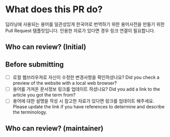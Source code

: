 # What does this PR do?
딥러닝에 사용되는 용어를 일관성있게 한국어로 번역하기 위한 용어사전을 만들기 위한 Pull Request 템플릿입니다.
인용한 자료가 있다면 경우 링크 연결이 필요합니다. 


## Who can review? (Initial)

## Before submitting
- [ ] 로컬 웹브라우져로 자신이 수정한 변경사항을 확인하셨나요? Did you check a preview of the website with a local web browser?
- [ ] 용어를 가져온 문서정보 링크를 업데이트 하셨나요? Did you add a link to the article you got the term from? 
- [ ] 용어에 대한 설명을 작성 시 참고한 자료가 있다면 링크를 업데이트 해주세요. Please update the link if you have references to determine and describe the terminology.

## Who can review? (maintainer)
<!-- peer 리뷰가 끝난 후에 maintainer에게 리뷰 요청하는 주석을 노출해주세요! -->
<!-- May you please review this PR? -->
<!-- Huggingface Transformer의 경우 사용 @sim-so, @gabrielwithappy, @jungnerd -->
<!-- 인과추론의 경우 사용  @jsshin2022, @gabrielwithapp -->
<!-- 그 외의 경우 @sim-so, @gabrielwithappy, @jungnerd @jsshin2022 --> 
